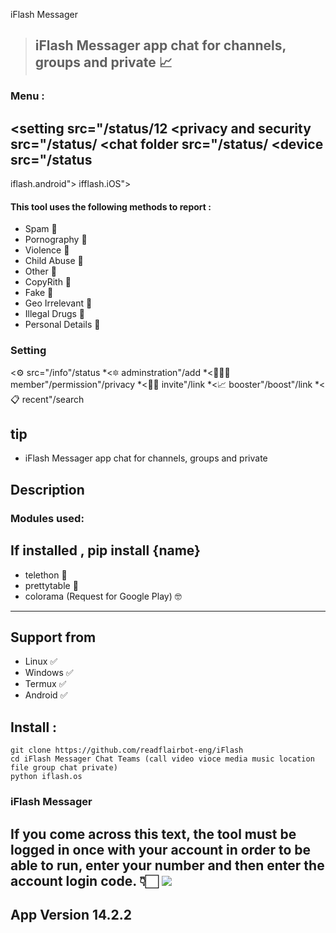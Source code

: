 iFlash Messager 
>## iFlash Messager app chat for channels, groups and private 📈

### Menu :
<setting src="/status/12
<privacy and security src="/status/
<chat folder src="/status/
<device src="/status 
-------------------
iflash.android">
ifflash.iOS">
#### This tool uses the following methods to report :
* Spam 🔆
* Pornography 🔆
* Violence 🔆
* Child Abuse 🔆
* Other 🔆
* CopyRith 🔆
* Fake 🔆
* Geo Irrelevant 🔆
* Illegal Drugs 🔆
* Personal Details 🔆

### Setting
<⚙️ src="/info"/status
*<🔯 adminstration"/add
*<🧑‍🧒‍🧒 member"/permission"/privacy
*<⛓️‍💥 invite"/link
*<📈 booster"/boost"/link
*<📋 recent"/search 

## tip

- iFlash Messager app chat for channels, groups and private 

## Description

### Modules used: 
If installed , pip install {name}
------------------------------------
- telethon 🔰
- prettytable 🔰
- colorama (Request for Google Play) 🤓
------------------------------------

## Support from
- Linux ✅
- Windows ✅
- Termux ✅
- Android ✅
## Install :

```
git clone https://github.com/readflairbot-eng/iFlash
cd iFlash Messager Chat Teams (call video vioce media music location file group chat private)
python iflash.os
```
### iFlash Messager 

If you come across this text, the tool must be logged in once with your account in order to be able to run, enter your number and then enter the account login code. 👇🏻
<img src="/report/20230805_120226.jpg">
-----------------
App Version 14.2.2
-----------------